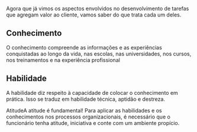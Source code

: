 Agora que já vimos os aspectos envolvidos no desenvolvimento de tarefas que agregam valor ao cliente, vamos saber do que trata cada um deles.

## Conhecimento
O conhecimento compreende as informações e as experiências conquistadas ao longo da vida, nas escolas, nas universidades, nos cursos, nos treinamentos e na experiência profissional

## Habilidade
A habilidade diz respeito à capacidade de colocar o conhecimento em prática. Isso se traduz em habilidade técnica, aptidão e destreza.

AtitudeA atitude é fundamental! Para aplicar as habilidades e os conhecimentos nos processos organizacionais, é necessário que o funcionário tenha atitude, iniciativa e conte com um ambiente propício.